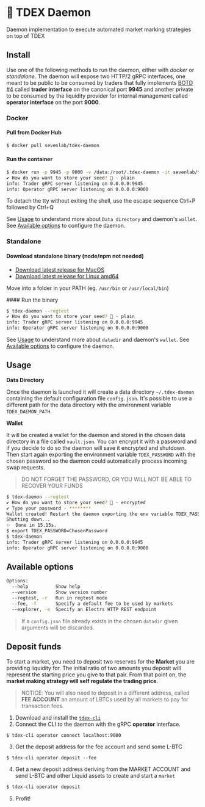 # 💸 TDEX Daemon
Daemon implementation to execute automated market marking strategies on top of TDEX

## Install

Use one of the following methods to run the daemon, either with *docker* or *standalone*. The daemon will expose two HTTP/2 gRPC interfaces, one meant to be public to be consumed by traders that fully implements [BOTD #4](https://github.com/Sevenlab/tdex-specs/blob/master/04-trade-protocol.md) called **trader interface** on the canonical port **9945** and another private to be consumed by the liquidity provider for internal management called **operator interface** on the port **9000**.

### Docker

#### Pull from Docker Hub 

```sh
$ docker pull sevenlab/tdex-daemon
```

#### Run the container

```sh
$ docker run -p 9945 -p 9000 -v /data:/root/.tdex-daemon -it sevenlab/tdex-daemon --regtest
✔ How do you want to store your seed? 🔑 · plain
info: Trader gRPC server listening on 0.0.0.0:9945
info: Operator gRPC server listening on 0.0.0.0:9000
```
To detach the tty without exiting the shell, use the escape sequence Ctrl+P followed by Ctrl+Q

See [Usage](#usage) to understand more about `Data directory` and daemon's `wallet`.
See [Available options](#available-options) to configure the daemon.

### Standalone

#### Download standalone binary (node/npm not needed)

* [Download latest release for MacOS](https://github.com/Sevenlab/tdex-cli/releases)
* [Download latest release for Linux amd64](https://github.com/Sevenlab/tdex-cli/releases)

Move into a folder in your PATH (eg. `/usr/bin` or `/usr/local/bin`)

#### Run the binary

```sh
$ tdex-daemon --regtest
✔ How do you want to store your seed? 🔑 · plain
info: Trader gRPC server listening on 0.0.0.0:9945
info: Operator gRPC server listening on 0.0.0.0:9000
```

See [Usage](#usage) to understand more about `datadir` and daemon's `wallet`.
See [Available options](#available-options) to configure the daemon.


## Usage

**Data Directory**

Once the daemon is launched it will create a data directory `~/.tdex-daemon` containing the default configuration file `config.json`. It's possible to use a different path for the data directory with the environment variable `TDEX_DAEMON_PATH`.

**Wallet**

It will be created a wallet for the daemon and stored in the chosen data directory in a file called `vault.json`.
You can encrypt it with a password and if you decide to do so the daemon will save it encrypted and shutdown.
Then start again exporting the environment variable `TDEX_PASSWORD` with the chosen password so the daemon could automatically process incoming swap requests. 
> DO NOT FORGET THE PASSWORD, OR YOU WILL NOT BE ABLE TO RECOVER YOUR FUNDS

```sh
$ tdex-daemon --regtest
✔ How do you want to store your seed? 🔑 · encrypted
✔ Type your password · ********
Wallet created! Restart the daemon exporting the env variable TDEX_PASSWORD
Shutting down...
✨  Done in 15.15s.
$ export TDEX_PASSWORD=ChosenPassword
$ tdex-daemon
info: Trader gRPC server listening on 0.0.0.0:9945
info: Operator gRPC server listening on 0.0.0.0:9000
```

## Available options

```sh
Options:
  --help          Show help                                            
  --version       Show version number                                  
  --regtest, -r   Run in regtest mode                 
  --fee, -f       Specify a default fee to be used by markets
  --explorer, -e  Specify an Electrs HTTP REST endpoint                                         
```
> If a `config.json` file already exists in the chosen `datadir` given arguments will be discarded.



## Deposit funds

To start a market, you need to deposit two reserves for the **Market** you are providing liquidity for. 
The initial ratio of two amounts you deposit will represent the starting price you give to that pair. 
From that point on, the **market making strategy will self regulate the trading price**.

> NOTICE: You will also need to deposit in a different address, called **FEE ACCOUNT** an amount of LBTCs used by all markets to pay for transaction fees.

1. Download and install the [`tdex-cli`](tdex-cli.md) 
2. Connect the CLI to the daemon with the gRPC **operator** interface. 
```sh
$ tdex-cli operator connect localhost:9000
```
3. Get the deposit address for the fee account and send some L-BTC
```
$ tdex-cli operator deposit --fee
```
4. Get a new deposit address deriving from the MARKET ACCOUNT and send L-BTC and other Liquid assets to create and start a `market`
```sh
$ tdex-cli operator deposit
```
5. Profit! 




